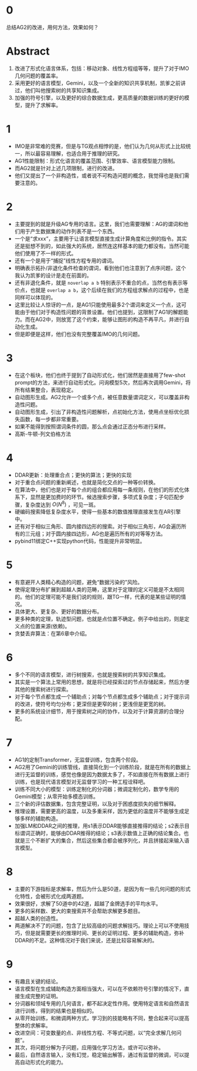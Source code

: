 # 0

总结AG2的改进，用何方法，效果如何？

# Abstract

1. 改进了形式化语言体系，包括：移动对象、线性方程组等等，提升了对于IMO几何问题的覆盖率。
2. 采用更好的语言模型，Gemini，以及一个全新的知识共享机制，凯爹之前讲过，他们叫他搜索树的共享知识集成。
3. 加强的符号引擎，以及更好的综合数据生成，更高质量的数据训练的更好的模型，提升了求解率。

# 1

- IMO是非常难的竞赛，但是与TG观点相悖的是，他们认为几何从形式上比较统一，所以最容易理解，也适合用于推理的研究。
- AG1性能限制：形式化语言的覆盖范围、引擎效率、语言模型能力限制。
- 而AG2就是针对上述几项限制，进行的改进。
- 他们又提出了一个非构造性，或者说不可构造问题的概念，我觉得也是我们需要注意的。

# 2

- 主要提到的就是升级AG专用的语言。这里，我们也需要理解：AG的谓词和他们用于产生数据集的动作列表不是一个东西。
- 一个是“求xxx”，主要用于让语言模型直接生成计算角度和比例的指令。其实还是挺想不到的，如此强大的系统，居然连这样基本的能力都没有。当然可能他们使用了不一样的形式。
- 还有一个是用于“捕捉”线性方程专用的谓词。
- 明确表示拓扑/非退化条件检查的谓词，看到他们也注意到了点序问题，这个我认为凯爹的设计是走在前面的。
- 还有非退化条件，就是 `noverlap a b` 特别表示不重合的点，当然也有表示等价点，也就是 `overlap a b`，这个后续在我们的方程组求解点的过程中，也是同样可以体现的。
- 这里比较让人惊讶的一点，是AG1只能使用最多2个谓词来定义一个点，这可能由于他们对于构造性问题的背景设置。他们也提到，这限制了AG1的解题能力。而在AG2中，则放宽了这个约束，能够让图形的构造不再平凡，并进行自动化生成。
- 但是即便是这样，他们也没有完整覆盖IMO的几何问题。

# 3

- 在这个板块，他们也终于提到了自动形式化，他们居然是直接用了few-shot prompt的方法，来进行自动形式化。问询模型5次，然后再次调用Gemini，将所有结果整合，表现稳定。
- 自动图形生成。AG2允许一个或多个点，被任意数量谓词定义，可以覆盖非构造性问题。
- 自动图形生成，引出了非构造性问题解析，点初始化方法，使用点坐标优化损失函数，每一步都非常重要。
- 如果不能得到按照谓词条件的圆，那么点会通过正态分布进行采样。
- 高斯-牛顿-列文伯格方法

# 4

- DDAR更新：处理重合点；更快的算法；更快的实现
- 对于重合点问题的重新阐述，也就是简化交点的一种等价转换。
- 在算法中，他们也是对于每个点的组合都应用每一条规则，在他们的形式化体系下，显然是更加费时的环节。候选搜索步骤，多项式复杂度；子句匹配步骤，复杂度达到 $O(N^8)$ ，可见一斑。
- 硬编码搜索降低复杂度水平，使得一些基本的数值推理直接发生在AR引擎中。
- 还有对于相似三角形、圆内接四边形的搜索。对于相似三角形，AG会遍历所有的三元组；对于圆内接四边形，AG也是遍历所有的对等等方法。
- pybind11绑定C++实现python代码，性能提升非常明显。

# 5

- 有意避开人类精心构造的问题，避免“数据污染的”风险。
- 使得定理分布扩展到超越人类的范畴，这里对于定理的定义可能是不太相同的。他们的定理可能不是我们说的规则，跟TG一样，代表的是某些证明的情况。
- 具体更大、更复杂、更好的数据分布。
- 更多种类的定理，轨迹型问题，也就是点位置不确定。例子中给出的，则是定义点的位置来源(依赖)。
- 贪婪丢弃算法：在第6章中介绍。

# 6

- 多个不同的语言模型，进行树搜索，也就是搜索树的共享知识集成。
- 其实是一个算法上常用的思想，就是将已经探索过的节点存储起来，然后方便其他的搜索树进行探索。
- 对于每个节点都生成一个辅助点；对每个节点都生成多个辅助点；对于提示词的改进，使符号均匀分布；更深但是更窄的树；更浅但是更宽的树。
- 更多的系统设计细节，用于搜索树之间的协作，以及对于计算资源的合理分配。

# 7

- AG1的定制Transformer，无监督训练，包含两个阶段。
- AG2用了Gemini的训练管线，直接简化到一个训练阶段，就是在所有的数据上进行无监督的训练，感觉也像是因为数据太多了，不如直接在所有数据上进行训练，也是现代语言模型对无监督学习的一种工程诠释吧。
- 训练不同大小的模型：训练定制化的分词器；微调定制化的，数学专用的Gemini模型；从零开始多模态训练。
- 三个新的评估数据集，包含完整证明，以及对于困惑度损失的细节解释。
- 推理设置，需要更高的温度，以及多重采样，因为更低的温度并不能够生成足够多样的辅助构造。
- 加强LM和DDAR之间的推理，用s1表示DDAR能够直接推得的结论；s2表示目标谓词正确时，能够由DDAR推得的结论；s3表示数值上正确的结论集合。也就是三个不断扩大的集合，然后这些集合都会被序列化，并且拼接起来输入语言模型。

# 8

- 主要的下游指标是求解率，然后为什么是50道，是因为有一些几何问题的形式化特性，会被形式化成两道题。
- 效果很好，求解了50道中的42道，超越了金牌选手的平均水平。
- 更多的采样数、更大的束搜索并不会帮助求解更多题目。
- 超越人类的创造性。
- 两道解决不了的问题，包含了比较高级的问题求解技巧。理论上可以不使用技巧，但是就需要更长的推理时间、更长的证明过程、更多的辅助构造，弥补DDAR的不足。这种情况对于我们来说，还是比较容易解决的。

# 9

- 有趣且关键的结论。
- 语言模型在生成辅助构造方面相当强大，可以在不依赖符号引擎的情况下，直接生成完整的证明。
- 分词器和领域专用的几何语言，都不起决定性作用。使用特定语言和自然语言进行训练，得到的结果也是相似的。
- 从零开始训练，和微调两种方式，学习到的技能略有不同，整合起来可以提高整体的求解率。
- 改进空间：可变数量的点、非线性方程、不等式问题，以“完全求解几何问题”。
- 其次，将问题分解为子问题，应用强化学习方法，或许可以弥补。
- 最后，自然语言输入，没有幻觉，稳定输出解答，通过有监督的微调，可以提高自动形式化的能力。
